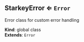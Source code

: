 <a name="StarkeyError"></a>

## StarkeyError ⇐ <code>Error</code>
Error class for custom error handling

**Kind**: global class  
**Extends**: <code>Error</code>  
